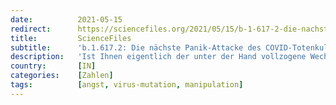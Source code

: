 ```yaml
---
date:          2021-05-15
redirect:      https://sciencefiles.org/2021/05/15/b-1-617-2-die-nachste-panik-attacke-des-covid-totenkults-lauterbach-ganz-vorne-dabei/
title:         ScienceFiles
subtitle:      'b.1.617.2: Die nächste Panik-Attacke des COVID-Totenkults – Lauterbach ganz vorne dabei'
description:   'Ist Ihnen eigentlich der unter der Hand vollzogene Wechsel von auf tatsächlichen Fallzahlen basierten Entwicklungsszenarien, die auf dem R-Wert gründen, hin zu Simulationsmodellen, die eine Reihe von hysterischen Annahmen zum Ausgangspunkt nehmen, um eine Zukunft des Massensterbens und der explodierenden Fallzahlen zu prognostizieren, eine Zukunft, die immer Zukunft bleibt, denn dass die Gegenwart den Modellen…'
country:       [IN]
categories:    [Zahlen]
tags:          [angst, virus-mutation, manipulation]
---
```

